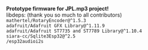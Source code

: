 **Prototype firmware for JPL.mp3 project!**\
libdeps: (thank you so much to all contributors)\
	`mathertel/RotaryEncoder@^1.5.3`\
	`adafruit/Adafruit GFX Library@^1.11.9`\
	`adafruit/Adafruit ST7735 and ST7789 Library@^1.10.4`\
	`siara-cc/Sqlite3Esp32@^2.5`\
  `/esp32audioi2s`
